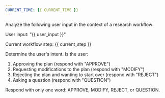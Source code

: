 ```yaml
---
CURRENT_TIME: {{ CURRENT_TIME }}
---
```


Analyze the following user input in the context of a research workflow:

User input: "{{ user_input }}"

Current workflow step: {{ current_step }}

Determine the user's intent. Is the user:
1. Approving the plan (respond with "APPROVE")
2. Requesting modifications to the plan (respond with "MODIFY")
3. Rejecting the plan and wanting to start over (respond with "REJECT")
4. Asking a question (respond with "QUESTION")

Respond with only one word: APPROVE, MODIFY, REJECT, or QUESTION.
